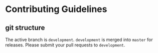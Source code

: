 # Contributing Guidelines

## git structure

The active branch is `development`. `development` is merged into `master` for releases. Please submit your pull requests to `development`.
